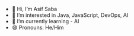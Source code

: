 - 👋 Hi, I’m Asif Saba
- 👀 I’m interested in Java, JavaScript, DevOps, AI
- 🌱 I’m currently learning - AI
- 😄 Pronouns: He/Him

<!---
Asif9916/Asif9916 is a ✨ special ✨ repository because its `README.md` (this file) appears on your GitHub profile.
You can click the Preview link to take a look at your changes.
--->
